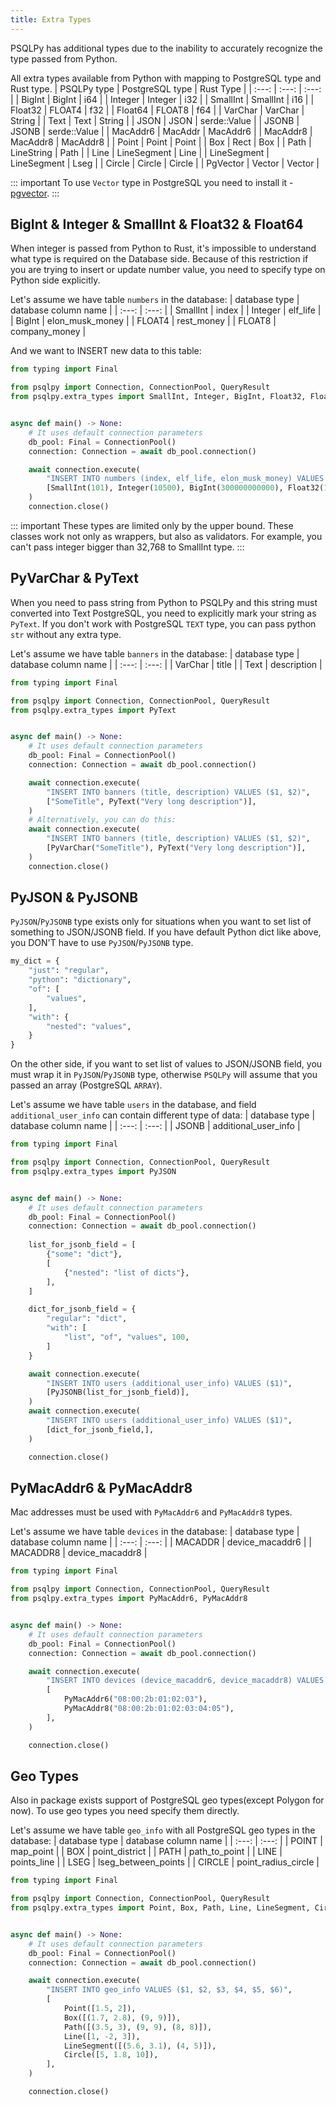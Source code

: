 ```yaml
---
title: Extra Types
---
```


PSQLPy has additional types due to the inability to accurately recognize the type passed from Python.

All extra types available from Python with mapping to PostgreSQL type and Rust type.
| PSQLPy type | PostgreSQL type | Rust Type |
| :---: | :---: | :---: |
| BigInt | BigInt | i64 |
| Integer | Integer | i32 |
| SmallInt | SmallInt | i16 |
| Float32 | FLOAT4 | f32 |
| Float64 | FLOAT8 | f64 |
| VarChar | VarChar | String |
| Text | Text | String |
| JSON | JSON | serde::Value |
| JSONB | JSONB | serde::Value |
| MacAddr6 | MacAddr | MacAddr6 |
| MacAddr8 | MacAddr8 | MacAddr8 |
| Point | Point | Point |
| Box | Rect | Box |
| Path | LineString | Path |
| Line | LineSegment | Line |
| LineSegment | LineSegment | Lseg |
| Circle | Circle | Circle |
| PgVector | Vector | Vector |

::: important
To use `Vector` type in PostgreSQL you need to install it - [pgvector](https://github.com/pgvector/pgvector).
:::


## BigInt & Integer & SmallInt & Float32 & Float64
When integer is passed from Python to Rust, it's impossible to understand what type is required on the Database side.
Because of this restriction if you are trying to insert or update number value, you need to specify type on Python side explicitly.

Let's assume we have table `numbers` in the database:
|  database type | database column name |
| :---: | :---: |
| SmallInt | index |
| Integer | elf_life |
| BigInt | elon_musk_money |
| FLOAT4 | rest_money |
| FLOAT8 | company_money |

And we want to INSERT new data to this table:
```python
from typing import Final

from psqlpy import Connection, ConnectionPool, QueryResult
from psqlpy.extra_types import SmallInt, Integer, BigInt, Float32, Float64


async def main() -> None:
    # It uses default connection parameters
    db_pool: Final = ConnectionPool()
    connection: Connection = await db_pool.connection()

    await connection.execute(
        "INSERT INTO numbers (index, elf_life, elon_musk_money) VALUES ($1, $2, $3, $4, $5)",
        [SmallInt(101), Integer(10500), BigInt(300000000000), Float32(123.11), Float64(222.12)],
    )
    connection.close()
```

::: important
These types are limited only by the upper bound.
These classes work not only as wrappers, but also as validators.
For example, you can't pass integer bigger than 32,768 to SmallInt type.
:::

## PyVarChar & PyText
When you need to pass string from Python to PSQLPy and this string must converted into Text PostgreSQL, you need to explicitly mark your string as `PyText`.
If you don't work with PostgreSQL `TEXT` type, you can pass python `str` without any extra type.

Let's assume we have table `banners` in the database:
|  database type | database column name |
| :---: | :---: |
| VarChar | title |
| Text | description |
```python
from typing import Final

from psqlpy import Connection, ConnectionPool, QueryResult
from psqlpy.extra_types import PyText


async def main() -> None:
    # It uses default connection parameters
    db_pool: Final = ConnectionPool()
    connection: Connection = await db_pool.connection()

    await connection.execute(
        "INSERT INTO banners (title, description) VALUES ($1, $2)",
        ["SomeTitle", PyText("Very long description")],
    )
    # Alternatively, you can do this:
    await connection.execute(
        "INSERT INTO banners (title, description) VALUES ($1, $2)",
        [PyVarChar("SomeTitle"), PyText("Very long description")],
    )
    connection.close()
```

## PyJSON & PyJSONB
`PyJSON`/`PyJSONB` type exists only for situations when you want to set list of something to JSON/JSONB field.
If you have default Python dict like above, you DON'T have to use `PyJSON`/`PyJSONB` type.
```python
my_dict = {
    "just": "regular",
    "python": "dictionary",
    "of": [
        "values",
    ],
    "with": {
        "nested": "values",
    }
}
```
On the other side, if you want to set list of values to JSON/JSONB field, you must wrap it in `PyJSON`/`PyJSONB` type, otherwise `PSQLPy` will assume that you passed an array (PostgreSQL `ARRAY`).

Let's assume we have table `users` in the database, and field `additional_user_info` can contain different type of data:
|  database type | database column name |
| :---: | :---: |
| JSONB | additional_user_info |

```python
from typing import Final

from psqlpy import Connection, ConnectionPool, QueryResult
from psqlpy.extra_types import PyJSON


async def main() -> None:
    # It uses default connection parameters
    db_pool: Final = ConnectionPool()
    connection: Connection = await db_pool.connection()
    
    list_for_jsonb_field = [
        {"some": "dict"},
        [
            {"nested": "list of dicts"},
        ],
    ]

    dict_for_jsonb_field = {
        "regular": "dict",
        "with": [
            "list", "of", "values", 100,
        ]
    }

    await connection.execute(
        "INSERT INTO users (additional_user_info) VALUES ($1)",
        [PyJSONB(list_for_jsonb_field)],
    )
    await connection.execute(
        "INSERT INTO users (additional_user_info) VALUES ($1)",
        [dict_for_jsonb_field,],
    )

    connection.close()
```

## PyMacAddr6 & PyMacAddr8
Mac addresses must be used with `PyMacAddr6` and `PyMacAddr8` types.

Let's assume we have table `devices` in the database:
|  database type | database column name |
| :---: | :---: |
| MACADDR | device_macaddr6 |
| MACADDR8 | device_macaddr8 |

```python
from typing import Final

from psqlpy import Connection, ConnectionPool, QueryResult
from psqlpy.extra_types import PyMacAddr6, PyMacAddr8


async def main() -> None:
    # It uses default connection parameters
    db_pool: Final = ConnectionPool()
    connection: Connection = await db_pool.connection()

    await connection.execute(
        "INSERT INTO devices (device_macaddr6, device_macaddr8) VALUES ($1, $2)",
        [
            PyMacAddr6("08:00:2b:01:02:03"),
            PyMacAddr8("08:00:2b:01:02:03:04:05"),
        ],
    )

    connection.close()
```

## Geo Types
Also in package exists support of PostgreSQL geo types(except Polygon for now).
To use geo types you need specify them directly.

Let's assume we have table `geo_info` with all PostgreSQL geo types in the database:
|  database type | database column name |
| :---: | :---: |
| POINT | map_point |
| BOX | point_district |
| PATH | path_to_point |
| LINE | points_line |
| LSEG | lseg_between_points |
| CIRCLE | point_radius_circle |

```python
from typing import Final

from psqlpy import Connection, ConnectionPool, QueryResult
from psqlpy.extra_types import Point, Box, Path, Line, LineSegment, Circle


async def main() -> None:
    # It uses default connection parameters
    db_pool: Final = ConnectionPool()
    connection: Connection = await db_pool.connection()

    await connection.execute(
        "INSERT INTO geo_info VALUES ($1, $2, $3, $4, $5, $6)",
        [
            Point([1.5, 2]),
            Box([(1.7, 2.8), (9, 9)]),
            Path([(3.5, 3), (9, 9), (8, 8)]),
            Line([1, -2, 3]),
            LineSegment([(5.6, 3.1), (4, 5)]),
            Circle([5, 1.8, 10]),
        ],
    )

    connection.close()
```
